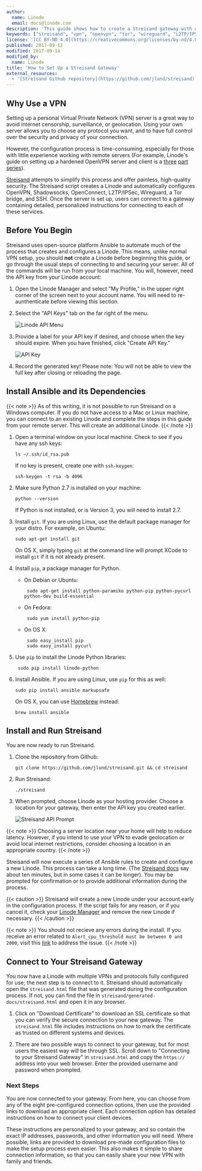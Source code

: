 ```yaml
---
author:
  name: Linode
  email: docs@linode.com
description: 'This guide shows how to create a Streisand gateway with automatically configured profiles for OpenVPN, ShadowSocks, WireGuard, Tor, etc.'
keywords: ["streisand", "vpn", "openvpn", "tor", "wireguard", "L2TP/IPSec", "OpenConnect", "security"]
license: '[CC BY-ND 4.0](https://creativecommons.org/licenses/by-nd/4.0)'
published: 2017-09-12
modified: 2017-09-14
modified_by:
  name: Linode
title: 'How to Set Up a Streisand Gateway'
external_resources:
  - '[Streisand Github repository](https://github.com/jlund/streisand)'
---
```


## Why Use a VPN

Setting up a personal Virtual Private Network (VPN) server is a great way to avoid internet censorship, surveillance, or geolocation. Using your own server allows you to choose any protocol you want, and to have full control over the security and privacy of your connection. 

However, the configuration process is time-consuming, especially for those with little experience working with remote servers (For example, Linode's guide on setting up a hardened OpenVPN server and client is a [three](/docs/networking/vpn/set-up-a-hardened-openvpn-server) [part](/docs/networking/vpn/tunnel-your-internet-traffic-through-an-openvpn-server) [series](/docs/networking/vpn/configuring-openvpn-client-devices)).

[Streisand](https://github.com/jlund/streisand) attempts to simplify this process and offer painless, high-quality security. The Streisand script creates a Linode and automatically configures OpenVPN, Shadowsocks, OpenConnect, L2TP/IPSec, Wireguard, a Tor bridge, and SSH. Once the server is set up, users can connect to a gateway containing detailed, personalized instructions for connecting to each of these services.

## Before You Begin

Streisand uses open-source platform Ansible to automate much of the process that creates and configures a Linode. This means, unlike normal VPN setup, you should **not** create a Linode before beginning this guide, or go through the usual steps of connecting to and securing your server. All of the commands will be run from your local machine. You will, however, need the API key from your Linode account:

1.  Open the Linode Manager and select "My Profile," in the upper right corner of the screen next to your account name. You will need to re-aunthenticate before viewing this section.

2.  Select the "API Keys" tab on the far right of the menu.

    ![Linode API Menu](/docs/assets/streisand/linode_api_menu.png)

3.  Provide a label for your API key if desired, and choose when the key should expire. When you have finished, click "Create API Key."

    ![API Key](/docs/assets/streisand/api_key.png)

4. Record the generated key! Please note: You will not be able to view the full key after closing or reloading the page.

## Install Ansible and its Dependencies

{{< note >}}
As of this writing, it is not possible to run Streisand on a Windows computer. If you do not have access to a Mac or Linux machine, you can connect to an existing Linode and complete the steps in this guide from your remote server. This will create an additional Linode.
{{< /note >}}

1.  Open a terminal window on your local machine. Check to see if you have any ssh keys:

        ls ~/.ssh/id_rsa.pub

    If no key is present, create one with `ssh-keygen`:

        ssh-keygen -t rsa -b 4096

2.  Make sure Python 2.7 is installed on your machine:

        python --version

    If Python is not installed, or is Version 3, you will need to install 2.7.

3.  Install `git`. If you are using Linux, use the default package manager for your distro. For example, on Ubuntu:

        sudo apt-get install git

    On OS X, simply typing `git` at the command line will prompt XCode to install `git` if it is not already present.

4.  Install `pip`, a package manager for Python.
    *  On Debian or Ubuntu:

            sudo apt-get install python-paramiko python-pip python-pycurl python-dev build-essential

    *  On Fedora:

            sudo yum install python-pip

    *  On OS X:

            sudo easy_install pip
            sudo easy_install pycurl

5. Use `pip` to install the Linode Python libraries:

        sudo pip install linode-python

6.  Install Ansible. If you are using Linux, use `pip` for this as well:

        sudo pip install ansible markupsafe

    On OS X, you can use [Homebrew](http://www.homebrew.com) instead:

        brew install ansible

## Install and Run Streisand

You are now ready to run Streisand.

1.  Clone the repository from Github:

        git clone https://github.com/jlund/streisand.git && cd streisand

2.  Run Streisand:

        ./streisand

3.  When prompted, choose Linode as your hosting provider. Choose a location for your gateway, then enter the API key you created earlier.

    ![Streisand API Prompt](/docs/assets/streisand/api-prompt.png)

{{< note >}}
Choosing a server location near your home will help to reduce latency. However, if you intend to use your VPN to evade geolocation or avoid local internet restrictions, consider choosing a location in an appropriate country.
{{< /note >}}

Streisand will now execute a series of Ansible rules to create and configure a new Linode. This process can take a long time. (The [Streisand docs](https://github.com/jlund/streisand) say about ten minutes, but in some cases it can be longer). You may be prompted for confirmation or to provide additional information during the process.

{{< caution >}}
Streisand will create a new Linode under your account early in the configuration process. If the script fails for any reason, or if you cancel it, check your [Linode Manager](https://cloud.linode.com/) and remove the new Linode if necessary.
{{< /caution >}}

{{< note >}}
You should not recieve any errors during the install. If you receive an error related to `Alert_cpu_threshold must be between 0 and 2000`, visit this [link](https://github.com/jlund/streisand/issues/626#issuecomment-319812261) to address the issue.
{{< /note >}}

## Connect to Your Streisand Gateway

You now have a Linode with multiple VPNs and protocols fully configured for use; the next step is to connect to it. Streisand should automatically open the `streisand.html` file that was generated during the configuration process. If not, you can find the file in `streisand/generated-docs/streisand.html` and open it in any browser.

1.  Click on "Download Certificate" to download an SSL certificate so that you can verify the secure connection to your new gateway. The `streisand.html` file includes instructions on how to mark the certificate as trusted on different systems and devices.

2.  There are two possible ways to connect to your gateway, but for most users the easiest way will be through SSL. Scroll down to "Connecting to your Streisand Gateway" in `streisand.html` and copy the `https://` address into your web browser. Enter the provided username and password when prompted.


### Next Steps

You are now connected to your gateway. From here, you can choose from any of the eight pre-configured connection options, then use the provided links to download an appropriate client. Each connection option has detailed instructions on how to connect your client devices.

These instructions are personalized to your gateway, and so contain the exact IP addresses, passwords, and other information you will need. Where possible, links are provided to download pre-made configuration files to make the setup process even easier. This also makes it simple to share connection information, so that you can easily share your new VPN with family and friends.
